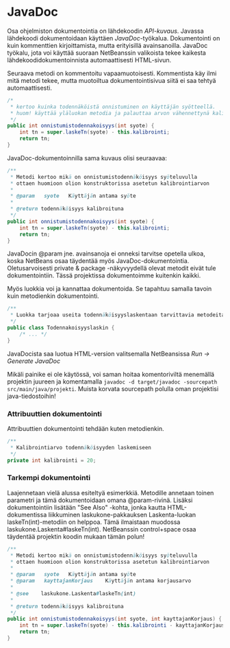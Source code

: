 # JavaDoc

Osa ohjelmiston dokumentointia on lähdekoodin *API-kuvaus*.  Javassa lähdekoodi dokumentoidaan käyttäen *JavaDoc*-työkalua.  Dokumentointi on kuin kommenttien kirjoittamista, mutta erityisillä avainsanoilla.  JavaDoc työkalu, jota voi käyttää suoraan NetBeanssin valikoista tekee kaikesta lähdekoodidokumentoinnista automaattisesti HTML-sivun.

Seuraava metodi on kommentoitu vapaamuotoisesti.  Kommentista käy ilmi mitä metodi tekee, mutta muotoiltua dokumentointisivua siitä ei saa tehtyä automaattisesti.
``` java
/* 
 * kertoo kuinka todennäköistä onnistuminen on käyttäjän syötteellä.
 * huom! käyttää yläluokan metodia ja palauttaa arvon vähennettynä kalibroinnilla
 */
public int onnistumistodennakoisyys(int syote) {
    int tn = super.laskeTn(syote) - this.kalibrointi;
    return tn;
}
```

JavaDoc-dokumentoinnilla sama kuvaus olisi seuraavaa:
``` java
/**
 * Metodi kertoo mikä on onnistumistodennäköisyys syöteluvulla
 * ottaen huomioon olion konstruktorissa asetetun kalibrointiarvon
 *
 * @param   syote   Käyttäjän antama syöte
 * 
 * @return todennäköisyys kalibroituna
 */
public int onnistumistodennakoisyys(int syote) {
    int tn = super.laskeTn(syote) - this.kalibrointi;
    return tn;
}
```

JavaDocin @param jne. avainsanoja ei onneksi tarvitse opetella ulkoa, koska NetBeans osaa täydentää myös JavaDoc-dokumentointia.  Oletusarvoisesti private & package -näkyvyydellä olevat metodit eivät tule dokumentointiin.  Tässä projektissa dokumentoimme kuitenkin kaikki.

Myös luokkia voi ja kannattaa dokumentoida. Se tapahtuu samalla tavoin kuin metodienkin dokumentointi.
``` java
/**
 * Luokka tarjoaa useita todennäköisyyslaskentaan tarvittavia metodeita
 */
public class Todennakoisyyslaskin {
    /* ... */
}
```

JavaDocista saa luotua HTML-version valitsemalla NetBeansissa *Run -> Generate JavaDoc*

Mikäli painike ei ole käytössä, voi saman hoitaa komentoriviltä menemällä projektin juureen ja komentamalla `javadoc -d target/javadoc -sourcepath src/main/java/projekti`. Muista korvata sourcepath polulla oman projektisi java-tiedostoihin! 

### Attribuuttien dokumentointi

Attribuuttien dokumentointi tehdään kuten metodienkin. 
``` java
/**
 * Kalibrointiarvo todennäköisyyden laskemiseen
 */
private int kalibrointi = 20;
```
 
### Tarkempi dokumentointi

Laajennetaan vielä alussa esiteltyä esimerkkiä.  Metodille annetaan toinen parametri ja tämä dokumentoidaan omana @param-rivinä.  Lisäksi dokumentointiin lisätään "See Also" -kohta, jonka kautta HTML-dokumentissa liikkuminen laskukone-pakkauksen Laskenta-luokan laskeTn(int)-metodiin on helppoa.  Tämä ilmaistaan muodossa laskukone.Laskenta#laskeTn(int).  NetBeanssin control+space osaa täydentää projektin koodin mukaan tämän polun!
``` java
/**
 * Metodi kertoo mikä on onnistumistodennäköisyys syöteluvulla
 * ottaen huomioon olion konstruktorissa asetetun kalibrointiarvon
 *
 * @param   syote   Käyttäjän antama syöte
 * @param   kayttajanKorjaus    Käyttäjän antama korjausarvo
 * 
 * @see    laskukone.Laskenta#laskeTn(int)
 *
 * @return todennäköisyys kalibroituna
 */
public int onnistumistodennakoisyys(int syote, int kayttajanKorjaus) {
    int tn = super.laskeTn(syote) - this.kalibrointi - kayttajanKorjaus;
    return tn;
}
```

